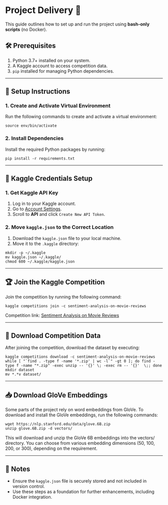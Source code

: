 # Project Delivery 🚀

This guide outlines how to set up and run the project using **bash-only scripts** (no Docker).

## 🛠 Prerequisites
1. Python 3.7+ installed on your system.
2. A Kaggle account to access competition data.
3. `pip` installed for managing Python dependencies.

---

## 🔧 Setup Instructions

### 1. Create and Activate Virtual Environment
Run the following commands to create and activate a virtual environment:
```
source env/bin/activate
```

### 2. Install Dependencies
Install the required Python packages by running:
```
pip install -r requirements.txt
```

---

## 🔑 Kaggle Credentials Setup

### 1. Get Kaggle API Key
1. Log in to your Kaggle account.
2. Go to [Account Settings](https://www.kaggle.com/account).
3. Scroll to **API** and click `Create New API Token`.

### 2. Move `kaggle.json` to the Correct Location
1. Download the `kaggle.json` file to your local machine.
2. Move it to the `.kaggle` directory:
```
mkdir -p ~/.kaggle
mv kaggle.json ~/.kaggle/
chmod 600 ~/.kaggle/kaggle.json
```

---

## 🏆 Join the Kaggle Competition
Join the competition by running the following command:
```
kaggle competitions join -c sentiment-analysis-on-movie-reviews
```

Competition link: [Sentiment Analysis on Movie Reviews](https://www.kaggle.com/competitions/sentiment-analysis-on-movie-reviews/overview)

---

## 📂 Download Competition Data
After joining the competition, download the dataset by executing:
```
kaggle competitions download -c sentiment-analysis-on-movie-reviews
while [ "`find . -type f -name '*.zip' | wc -l`" -gt 0 ]; do find -type f -name "*.zip" -exec unzip -- '{}' \; -exec rm -- '{}'  \;; done
mkdir dataset
mv *.*v dataset/
```

---

## 📥 Download GloVe Embeddings

Some parts of the project rely on word embeddings from GloVe. To download and install the GloVe embeddings, run the following commands:

```
wget https://nlp.stanford.edu/data/glove.6B.zip
unzip glove.6B.zip -d vectors/
```

This will download and unzip the GloVe 6B embeddings into the vectors/ directory. You can choose from various embedding dimensions (50, 100, 200, or 300), depending on the requirement.

---

## 📘 Notes
- Ensure the `kaggle.json` file is securely stored and not included in version control.
- Use these steps as a foundation for further enhancements, including Docker integration.


